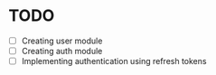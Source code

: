 # TODO

- [ ] Creating user module
- [ ] Creating auth module
- [ ] Implementing authentication using refresh tokens